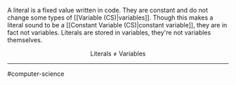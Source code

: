 A literal is a fixed value written in code. They are constant and do not change some types of [[Variable (CS)|variables]]. Though this makes a literal sound to be a [[Constant Variable (CS)|constant variable]], they are in fact not variables. Literals are stored in variables, they're not variables themselves. 

<p align="center">Literals ≠ Variables</p>

---

#computer-science 